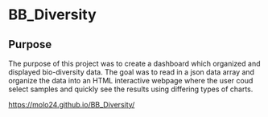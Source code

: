 # BB_Diversity

## Purpose
The purpose of this project was to create a dashboard which organized and displayed bio-diversity data. The goal was to read in a json data array and organize the data into an HTML interactive webpage where the user coud select samples and quickly see the results using differing types of charts.

https://molo24.github.io/BB_Diversity/
